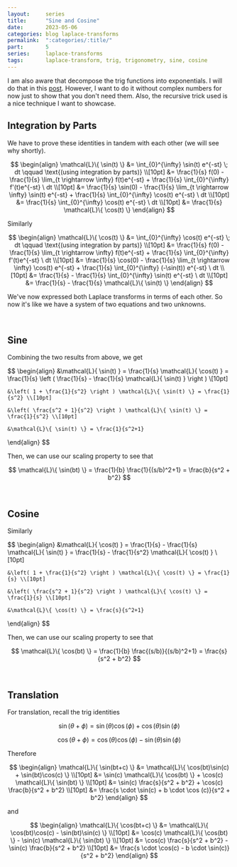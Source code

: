 ```yaml
---
layout:     series
title:      "Sine and Cosine"
date:       2023-05-06
categories: blog laplace-transforms
permalink:  ":categories/:title/"
part:       5
series:     laplace-transforms
tags:       laplace-transform, trig, trigonometry, sine, cosine
---
```


I am also aware that decompose the trig functions into exponentials. I will do that in this [post](http://127.0.0.1:4000/blog/laplace-transforms/sine-cosine-and-any-function/). However, I want to do it without complex numbers for now just to show that you don't need them. Also, the recursive trick used is a nice technique I want to showcase.

## Integration by Parts

We have to prove these identities in tandem with each other (we will see why shortly).

$$
\begin{align}
    \mathcal{L}\{ \sin(t) \}
    &= \int_{0}^{\infty} \sin(t) e^{-st} \; dt \qquad \text{(using integration by parts)} \\[10pt]
    &= \frac{1}{s} f(0) - \frac{1}{s} \lim_{t \rightarrow \infty} f(t)e^{-st} + \frac{1}{s} \int_{0}^{\infty} f'(t)e^{-st} \ dt \\[10pt]
    &= \frac{1}{s} \sin(0) - \frac{1}{s} \lim_{t \rightarrow \infty} \sin(t) e^{-st} + \frac{1}{s} \int_{0}^{\infty} \cos(t) e^{-st} \ dt \\[10pt]
    &= \frac{1}{s} \int_{0}^{\infty} \cos(t) e^{-st} \ dt \\[10pt]
    &= \frac{1}{s} \mathcal{L}\{ \cos(t) \}
\end{align}
$$

Similarly

$$
\begin{align}
    \mathcal{L}\{ \cos(t) \}
    &= \int_{0}^{\infty} \cos(t) e^{-st} \; dt \qquad \text{(using integration by parts)} \\[10pt]
    &= \frac{1}{s} f(0) - \frac{1}{s} \lim_{t \rightarrow \infty} f(t)e^{-st} + \frac{1}{s} \int_{0}^{\infty} f'(t)e^{-st} \ dt \\[10pt]
    &= \frac{1}{s} \cos(0) - \frac{1}{s} \lim_{t \rightarrow \infty} \cos(t) e^{-st} + \frac{1}{s} \int_{0}^{\infty} (-\sin(t)) e^{-st} \ dt \\[10pt]
    &= \frac{1}{s} - \frac{1}{s} \int_{0}^{\infty} \sin(t) e^{-st} \ dt \\[10pt]
    &= \frac{1}{s} - \frac{1}{s} \mathcal{L}\{ \sin(t) \}
\end{align}
$$

We've now expressed both Laplace transforms in terms of each other. So now it's like we have a system of two equations and two unknowns.

<br>

## Sine

Combining the two results from above, we get

$$
\begin{align}
    &\mathcal{L}\{ \sin(t) \}
    = \frac{1}{s} \mathcal{L}\{ \cos(t) \}
    = \frac{1}{s} \left ( \frac{1}{s} - \frac{1}{s} \mathcal{L}\{ \sin(t) \} \right ) \\[10pt]

    &\left( 1 + \frac{1}{s^2} \right ) \mathcal{L}\{ \sin(t) \} = \frac{1}{s^2} \\[10pt]

    &\left( \frac{s^2 + 1}{s^2} \right ) \mathcal{L}\{ \sin(t) \} = \frac{1}{s^2} \\[10pt]

    &\mathcal{L}\{ \sin(t) \} = \frac{1}{s^2+1}
\end{align}
$$

Then, we can use our scaling property to see that 

$$
\mathcal{L}\{ \sin(bt) \} = \frac{1}{b} \frac{1}{(s/b)^2+1} = \frac{b}{s^2 + b^2}
$$

<br>

## Cosine

Similarly

$$
\begin{align}
    &\mathcal{L}\{ \cos(t) \}
    = \frac{1}{s} - \frac{1}{s} \mathcal{L}\{ \sin(t) \}
    = \frac{1}{s} - \frac{1}{s^2} \mathcal{L}\{ \cos(t) \} \\[10pt]

    &\left( 1 + \frac{1}{s^2} \right ) \mathcal{L}\{ \cos(t) \} = \frac{1}{s} \\[10pt]

    &\left( \frac{s^2 + 1}{s^2} \right ) \mathcal{L}\{ \cos(t) \} = \frac{1}{s} \\[10pt]

    &\mathcal{L}\{ \cos(t) \} = \frac{s}{s^2+1}
\end{align}
$$

Then, we can use our scaling property to see that 

$$
\mathcal{L}\{ \cos(bt) \} = \frac{1}{b} \frac{(s/b)}{(s/b)^2+1} = \frac{s}{s^2 + b^2}
$$

<br>


## Translation

For translation, recall the trig identities 

$$\sin(\theta + \phi) = \sin(\theta)\cos(\phi) + \cos(\theta)\sin(\phi)$$

$$\cos(\theta + \phi) = \cos(\theta)\cos(\phi) - \sin(\theta)\sin(\phi)$$

Therefore

$$
\begin{align}
    \mathcal{L}\{ \sin(bt+c) \} 
    &= \mathcal{L}\{ \cos(bt)\sin(c) + \sin(bt)\cos(c) \} \\[10pt]
    &= \sin(c) \mathcal{L}\{ \cos(bt) \} + \cos(c) \mathcal{L}\{ \sin(bt) \} \\[10pt]
    &= \sin(c) \frac{s}{s^2 + b^2} + \cos(c) \frac{b}{s^2 + b^2} \\[10pt]
    &= \frac{s \cdot \sin(c) + b \cdot \cos (c)}{s^2 + b^2}
\end{align}
$$

and

$$
\begin{align}
    \mathcal{L}\{ \cos(bt+c) \} 
    &= \mathcal{L}\{ \cos(bt)\cos(c) - \sin(bt)\sin(c) \} \\[10pt]
    &= \cos(c) \mathcal{L}\{ \cos(bt) \} - \sin(c) \mathcal{L}\{ \sin(bt) \} \\[10pt]
    &= \cos(c) \frac{s}{s^2 + b^2} - \sin(c) \frac{b}{s^2 + b^2} \\[10pt]
    &= \frac{s \cdot \cos(c) - b \cdot \sin(c)}{s^2 + b^2}
\end{align}
$$